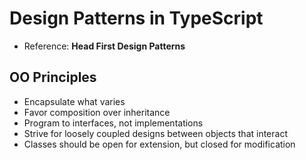 # Design Patterns in TypeScript

- Reference: **Head First Design Patterns**

## OO Principles

- Encapsulate what varies
- Favor composition over inheritance
- Program to interfaces, not implementations
- Strive for loosely coupled designs between objects that interact
- Classes should be open for extension, but closed for modification
